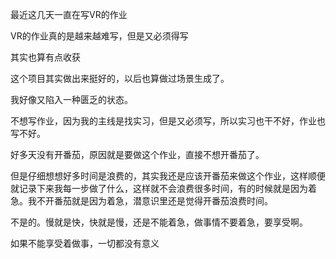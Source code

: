最近这几天一直在写VR的作业

VR的作业真的是越来越难写，但是又必须得写

其实也算有点收获

这个项目其实做出来挺好的，以后也算做过场景生成了。

我好像又陷入一种匮乏的状态。

不想写作业，因为我的主线是找实习，但是又必须写，所以实习也干不好，作业也写不好。

好多天没有开番茄，原因就是要做这个作业，直接不想开番茄了。

但是仔细想想好多时间是浪费的，其实我还是应该开番茄来做这个作业，这样顺便就记录下来我每一步做了什么，这样就不会浪费很多时间，有的时候就是因为着急。我不开番茄就是因为着急，潜意识里还是觉得开番茄浪费时间。

不是的。慢就是快，快就是慢，还是不能着急，做事情不要着急，要享受啊。

如果不能享受着做事，一切都没有意义
